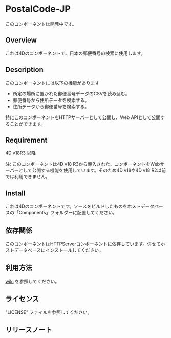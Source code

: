 # PostalCode-JP

このコンポーネントは開発中です。

## Overview

これは4Dのコンポーネントで、日本の郵便番号の検索に使用します。

## Description

このコンポーネントには以下の機能があります

* 所定の場所に置かれた郵便番号データのCSVを読み込む。
* 郵便番号から住所データを検索する。
* 住所データから郵便番号を検索する。

特にこのコンポーネントをHTTPサーバーとして公開し、Web APIとして公開することができます。

## Requirement

4D v18R3 以降

注: このコンポーネントは4D v18 R3から導入された、コンポーネントをWebサーバーとして公開する機能を使用しています。そのため4D v18や4D v18 R2以前では利用できません。

## Install

これは4Dのコンポーネントです。ソースをビルドしたものをホストデータベースの「Components」フォルダーに配置してください。

## 依存関係

このコンポーネントはHTTPServerコンポーネントに依存しています。併せてホストデータベースにインストールしてください。

## 利用方法

[wiki](https://github.com/KoichiHaradaEndor/PostalCode-JP/wiki) を参照してください。

## ライセンス

"LICENSE" ファイルを参照してください。

## リリースノート
